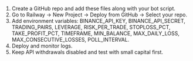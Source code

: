 1. Create a GitHub repo and add these files along with your bot script.
2. Go to Railway → New Project → Deploy from GitHub → Select your repo.
3. Add environment variables:
   BINANCE_API_KEY, BINANCE_API_SECRET, TRADING_PAIRS, LEVERAGE, RISK_PER_TRADE, STOPLOSS_PCT, TAKE_PROFIT_PCT, TIMEFRAME, MIN_BALANCE, MAX_DAILY_LOSS, MAX_CONSECUTIVE_LOSSES, POLL_INTERVAL.
4. Deploy and monitor logs.
5. Keep API withdrawals disabled and test with small capital first.
